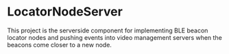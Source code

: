 # LocatorNodeServer
This project is the serverside component for implementing BLE beacon locator nodes and pushing events into video management servers when the beacons come closer to a new node.
